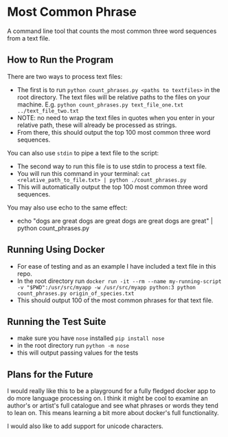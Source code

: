 # Most Common Phrase
A command line tool that counts the most common three word sequences from a text file. 

## How to Run the Program
There are two ways to process text files:

- The first is to run `python count_phrases.py <paths to textfiles>` in the root directory. The text files
will be relative paths to the files on your machine. E.g. `python count_phrases.py text_file_one.txt ../text_file_two.txt`
- NOTE: no need to wrap the text files in quotes when you enter in your relative path, 
these will already be processed as strings. 
- From there, this should output the top 100 most common three word sequences.

You can also use `stdin` to pipe a text file to the script:

- The second way to run this file is to use stdin to process a text file. 
- You will run this command in your terminal: `cat <relative_path_to_file.txt> | python ./count_phrases.py`
- This will automatically output the top 100 most common three word sequences. 

You may also use echo to the same effect:

- echo "dogs are great dogs are great dogs are great dogs are great" | python count_phrases.py

## Running Using Docker
- For ease of testing and as an example I have included a text file in this repo. 
- In the root directory run `docker run -it --rm --name my-running-script -v "$PWD":/usr/src/myapp -w /usr/src/myapp python:3 python count_phrases.py origin_of_species.txt`
- This should output 100 of the most common phrases for that text file. 

## Running the Test Suite
- make sure you have `nose` installed `pip install nose`
- in the root directory run `python -m nose`
- this will output passing values for the tests

## Plans for the Future
I would really like this to be a playground for a fully fledged docker app to do more language processing on. 
I think it might be cool to examine an author's or artist's full catalogue and see what phrases or words they
tend to lean on. This means learning a bit more about docker's full functionality. 

I would also like to add support for unicode characters.
